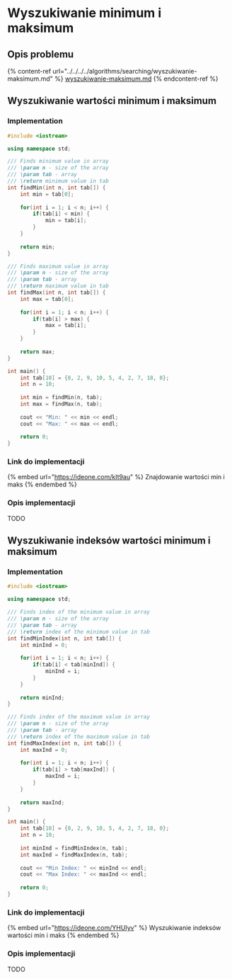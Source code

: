 # Wyszukiwanie minimum i maksimum

## Opis problemu

{% content-ref url="../../../../algorithms/searching/wyszukiwanie-maksimum.md" %}
[wyszukiwanie-maksimum.md](../../../../algorithms/searching/wyszukiwanie-maksimum.md)
{% endcontent-ref %}

## Wyszukiwanie wartości minimum i maksimum

### Implementation

```cpp
#include <iostream>

using namespace std;

/// Finds minimum value in array
/// \param n - size of the array
/// \param tab - array
/// \return minimum value in tab
int findMin(int n, int tab[]) {
    int min = tab[0];
    
    for(int i = 1; i < n; i++) {
        if(tab[i] < min) {
            min = tab[i];
        }
    }
    
    return min;
}

/// Finds maximum value in array
/// \param n - size of the array
/// \param tab - array
/// \return maximum value in tab
int findMax(int n, int tab[]) {
    int max = tab[0];
    
    for(int i = 1; i < n; i++) {
        if(tab[i] > max) {
            max = tab[i];
        }
    }
    
    return max;
}

int main() {
    int tab[10] = {8, 2, 9, 10, 5, 4, 2, 7, 18, 0};
    int n = 10;
    
    int min = findMin(n, tab);
    int max = findMax(n, tab);
    
    cout << "Min: " << min << endl;
    cout << "Max: " << max << endl;
    
    return 0;
}
```

### Link do implementacji

{% embed url="https://ideone.com/kIt9au" %}
Znajdowanie wartości min i maks
{% endembed %}

### Opis implementacji

TODO

## Wyszukiwanie indeksów wartości minimum i maksimum

### Implementation

```cpp
#include <iostream>

using namespace std;

/// Finds index of the minimum value in array
/// \param n - size of the array
/// \param tab - array
/// \return index of the minimum value in tab
int findMinIndex(int n, int tab[]) {
    int minInd = 0;
    
    for(int i = 1; i < n; i++) {
        if(tab[i] < tab[minInd]) {
            minInd = i;
        }
    }
    
    return minInd;
}

/// Finds index of the maximum value in array
/// \param n - size of the array
/// \param tab - array
/// \return index of the maximum value in tab
int findMaxIndex(int n, int tab[]) {
    int maxInd = 0;
    
    for(int i = 1; i < n; i++) {
        if(tab[i] > tab[maxInd]) {
            maxInd = i;
        }
    }
    
    return maxInd;
}

int main() {
    int tab[10] = {8, 2, 9, 10, 5, 4, 2, 7, 18, 0};
    int n = 10;
    
    int minInd = findMinIndex(n, tab);
    int maxInd = findMaxIndex(n, tab);
    
    cout << "Min Index: " << minInd << endl;
    cout << "Max Index: " << maxInd << endl;
    
    return 0;
}
```

### Link do implementacji

{% embed url="https://ideone.com/YHUIyv" %}
Wyszukiwanie indeksów wartości min i maks
{% endembed %}

### Opis implementacji

TODO
